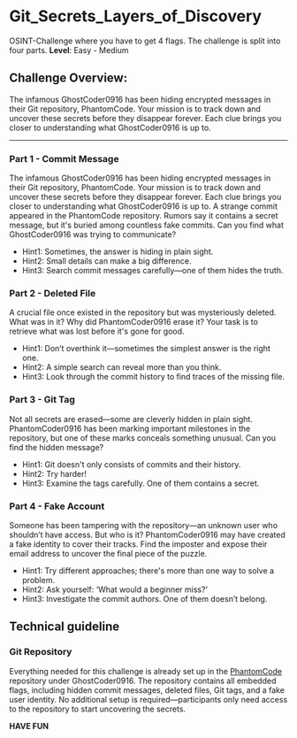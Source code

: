 # Git_Secrets_Layers_of_Discovery

OSINT-Challenge where you have to get 4 flags. The challenge is split into four parts.
**Level**: Easy - Medium


## Challenge Overview:

The infamous GhostCoder0916 has been hiding encrypted messages in their Git repository, PhantomCode. Your mission is to track down and uncover these secrets before they disappear forever. Each clue brings you closer to understanding what GhostCoder0916 is up to. 

---

### Part 1 - Commit Message

The infamous GhostCoder0916 has been hiding encrypted messages in their Git repository, PhantomCode. Your mission is to track down and uncover these secrets before they disappear forever. Each clue brings you closer to understanding what GhostCoder0916 is up to. A strange commit appeared in the PhantomCode repository. Rumors say it contains a secret message, but it's buried among countless fake commits. Can you find what GhostCoder0916 was trying to communicate?

- Hint1: Sometimes, the answer is hiding in plain sight.
- Hint2: Small details can make a big difference.
- Hint3: Search commit messages carefully—one of them hides the truth.


### Part 2 - Deleted File

A crucial file once existed in the repository but was mysteriously deleted. What was in it? Why did PhantomCoder0916 erase it? Your task is to retrieve what was lost before it's gone for good.

- Hint1: Don’t overthink it—sometimes the simplest answer is the right one.
- Hint2: A simple search can reveal more than you think.
- Hint3: Look through the commit history to find traces of the missing file.


### Part 3 - Git Tag

Not all secrets are erased—some are cleverly hidden in plain sight. PhantomCoder0916 has been marking important milestones in the repository, but one of these marks conceals something unusual. Can you find the hidden message?

- Hint1: Git doesn't only consists of commits and their history.
- Hint2: Try harder!
- Hint3: Examine the tags carefully. One of them contains a secret.

### Part 4 - Fake Account

Someone has been tampering with the repository—an unknown user who shouldn’t have access. But who is it? PhantomCoder0916 may have created a fake identity to cover their tracks. Find the imposter and expose their email address to uncover the final piece of the puzzle.

- Hint1: Try different approaches; there's more than one way to solve a problem.
- Hint2: Ask yourself: ‘What would a beginner miss?’
- Hint3: Investigate the commit authors. One of them doesn’t belong.


## Technical guideline

### Git Repository

Everything needed for this challenge is already set up in the [PhantomCode](https://github.com/ghostcoder0916/PhantomCode.git) repository under GhostCoder0916. The repository contains all embedded flags, including hidden commit messages, deleted files, Git tags, and a fake user identity. No additional setup is required—participants only need access to the repository to start uncovering the secrets.

**HAVE FUN**
